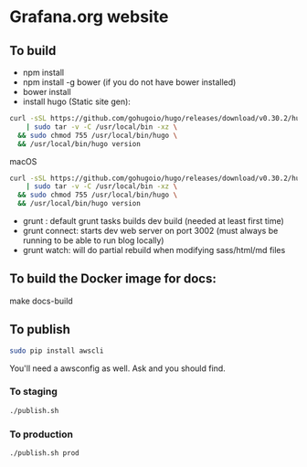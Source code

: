 # Grafana.org website


## To build

- npm install
- npm install -g bower  (if you do not have bower installed)
- bower install
- install hugo (Static site gen):

```bash
curl -sSL https://github.com/gohugoio/hugo/releases/download/v0.30.2/hugo_0.30.2_Linux-64bit.tar.gz \
	| sudo tar -v -C /usr/local/bin -xz \
  && sudo chmod 755 /usr/local/bin/hugo \
  && /usr/local/bin/hugo version
```

macOS
```bash
curl -sSL https://github.com/gohugoio/hugo/releases/download/v0.30.2/hugo_0.30.2_macOS-64bit.tar.gz \
	| sudo tar -v -C /usr/local/bin -xz \
  && sudo chmod 755 /usr/local/bin/hugo \
  && /usr/local/bin/hugo version
```
- grunt : default grunt tasks builds dev build (needed at least first time)
- grunt connect: starts dev web server on port 3002 (must always be running to be able to run blog locally)
- grunt watch: will do partial rebuild when modifying sass/html/md files

## To build the Docker image for docs:

make docs-build

## To publish

```bash
sudo pip install awscli
```

You'll need a awsconfig as well. Ask and you should find.

### To staging

```bash
./publish.sh
```

### To production

```bash
./publish.sh prod
```
